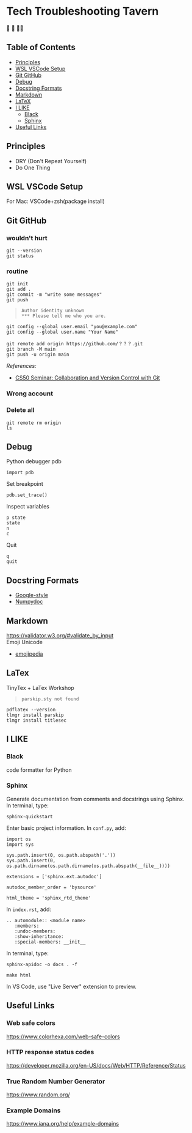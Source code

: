# Tech Troubleshooting Tavern

&#x1F916; &#x1F37B; &#x1F469;&#x200D;&#x1F4BB;<br>

## Table of Contents
- [Principles](#principles)
- [WSL VSCode Setup](#wsl-vscode-setup)
- [Git GitHub](#git-github)
- [Debug](#debug)
- [Docstring Formats](#docstring-formats)
- [Markdown](#markdown)
- [LaTeX](#latex)
- [I LIKE](#i-like)
  - [Black](#black)
  - [Sphinx](#sphinx)
- [Useful Links](#useful-links)


## Principles
- DRY (Don't Repeat Yourself)
- Do One Thing


## WSL VSCode Setup
<!-- TODO -->
For Mac: VSCode+zsh(package install)

## Git GitHub

### wouldn't hurt
```
git --version
git status
```
### routine
```
git init
git add .
git commit -m "write some messages"
git push
```
> ```
> Author identity unknown
> *** Please tell me who you are.
> ```
```
git config --global user.email "you@example.com"
git config --global user.name "Your Name"

git remote add origin https://github.com/？？？.git
git branch -M main
git push -u origin main
```

*References:*
- [CS50 Seminar: Collaboration and Version Control with Git](https://youtu.be/S-gBbnBDUhA)<br>

### Wrong account
<!-- TODO -->

### Delete all
<!-- TODO -->
```
git remote rm origin
ls 
```


## Debug
Python debugger pdb

```
import pdb
```

Set breakpoint
```
pdb.set_trace()
```

Inspect variables
```
p state
state
n
c
```
Quit
```
q
quit
```
## Docstring Formats
- [Google-style](https://google.github.io/styleguide/pyguide.html#38-comments-and-docstrings)
- [Numpydoc](https://numpydoc.readthedocs.io/en/latest/format.html)

## Markdown
<!-- TODO -->
https://validator.w3.org/#validate_by_input<br>
Emoji Unicode
- [emojipedia](https://emojipedia.org/guide-dog#technical)

## LaTex
TinyTex + LaTex Workshop

> ```
> parskip.sty not found
> ```
```
pdflatex --version
tlmgr install parskip
tlmgr install titlesec
```
## I LIKE
### Black
code formatter for Python<br>
### Sphinx
Generate documentation from comments and docstrings using Sphinx. <br>
In terminal, type:
```
sphinx-quickstart
```
Enter basic project information.
In `conf.py`, add:
```
import os
import sys

sys.path.insert(0, os.path.abspath('.'))
sys.path.insert(0, os.path.dirname(os.path.dirname(os.path.abspath(__file__))))

extensions = ['sphinx.ext.autodoc']

autodoc_member_order = 'bysource'

html_theme = 'sphinx_rtd_theme'
```
In `index.rst`, add:
```
.. automodule:: <module name>
   :members:
   :undoc-members:
   :show-inheritance:
   :special-members: __init__
```
In terminal, type:
```
sphinx-apidoc -o docs . -f
```
```
make html
```
In VS Code, use "Live Server" extension to preview.

## Useful Links

### Web safe colors
https://www.colorhexa.com/web-safe-colors

### HTTP response status codes
https://developer.mozilla.org/en-US/docs/Web/HTTP/Reference/Status

### True Random Number Generator
https://www.random.org/

### Example Domains
https://www.iana.org/help/example-domains
